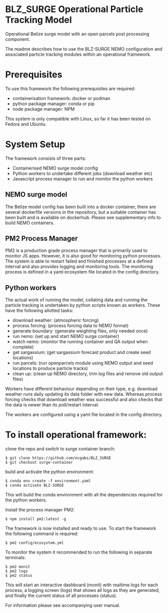 # BLZ_SURGE Operational Particle Tracking Model
Operational Belize surge model with an open parcels post processing component.

The readme describes how to use the BLZ-SURGE NEMO configuration and associated
particle tracking modules within an operational framework. 

Prerequisites
=============

To use this framework the following prerequisites are required:

- containerisation framework: docker or podman
- python package manager: conda or pip
- node package manager: NPM

This system is only compatible with Linux, so far it has been tested on Fedora and Ubuntu.

System Setup
=============
The framework consists of three parts:

- Containerised NEMO surge model config
- Python workers to undertake different jobs (download weather etc)
- Javascript process manager to run and monitor the python workers

NEMO surge model
-----------------
The Belize model config has been built into a docker container, there are several dockerfile
versions in the repository, but a suitable container has been built and is available on dockerhub.
Please see supplementary info to build NEMO containers.

PM2 Process Manager
-------------------
PM2 is a production grade process manager that is primarily used to monitor JS apps. However, it
is also good for monitoring python processes. The system is able to restart failed and finished 
processes at a defined interval and also provides logging and monitoring tools. The monitoring 
process is defined in a yaml ecosystem file located in the config directory.

Python workers
--------------
The actual work of running the model, collating data and running the particle tracking is undertaken
by python scripts known as workers. These have the following allotted tasks:

- download weather: (atmospheric forcing)
- process forcing: (process forcing data to NEMO format)
- generate boundary: (generate weighting files, only needed once)
- run nemo: (set up and start NEMO surge container)
- watch nemo: (monitor the running container and QA output when complete)
- get sargassium: (get sargassium forecast product and create seed locations)
- run parcels: (run openparcels module using NEMO output and seed locations to produce particle tracks)
- clean up: (clean up NEMO directory, trim log files and remove old output files)

Workers have different behaviour depending on their type, e.g. download weather runs daily updating its
data folder with new data. Whereas process forcing checks that download weather was successful and also 
checks that the data is newer than its poll/restart interval. 

The workers are configured using a yaml file located in the config directory.

To install operational framework:
=================================

clone the repo and switch to surge container branch:
```commandline
$ git clone https://github.com/ocgabs/BLZ_SURGE
$ git checkout surge-container
```
build and activate the python environment:
```commandline
$ conda env create -f environment.yaml
$ conda activate BLZ-SURGE
```
This will build the conda environment with all the dependencies required for the python
workers. 

Install the process manager PM2:
```commandline
$ npm install pm2:latest -g
```
The framework is now installed and ready to use. To start the framework the following command is required:

```commandline
$ pm2 config/ecosystem.yml
```
To monitor the system it recommended to run the following in separate terminals:

```commandline
$ pm2 monit
$ pm2 logs
$ pm2 status
```
This will start an interactive dashboard (monit) with realtime logs for each process, a logging screen (logs)
that shows all logs as they are generated, and finally the current status of all processes (status). 

For information please see accompanying user manual.